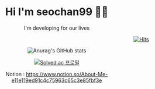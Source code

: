 

<div align="center">
<h1 style="text-align:center"> Hi I'm seochan99 🙋‍♂️</h1>I'm developing for our lives 




<!-- ## Front-end Stack 
<img src="https://img.shields.io/badge/HTML-E34F26?style=flat-square&logo=HTML5&logoColor=white"/>
  
## Back-end Stack 
<img src="https://img.shields.io/badge/Python-3766AB?style=flat-square&logo=Python&logoColor=white"/></a> -->

<div align="right">
  
[![Hits](https://hits.seeyoufarm.com/api/count/incr/badge.svg?url=https%3A%2F%2Fgithub.com%2Fseochan99&count_bg=%2394A09D&title_bg=%23555555&icon=&icon_color=%23E7E7E7&title=hits&edge_flat=false)](https://hits.seeyoufarm.com)
  
  </div>


![Anurag's GitHub stats](https://github-readme-stats.vercel.app/api?username=seochan99&show_icons=true&theme=tokyonight)

  
[![Solved.ac
프로필](http://mazassumnida.wtf/api/v2/generate_badge?boj=gmlcks0513)](https://solved.ac/gmlcks0513)  

Notion : https://www.notion.so/About-Me-e11e119ed91c4c75963c65c3e85fbf3e

</div>
